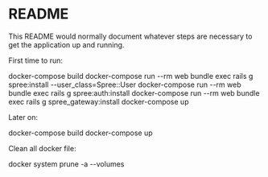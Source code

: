 # README

This README would normally document whatever steps are necessary to get the
application up and running.

First time to run:

docker-compose build
docker-compose run --rm web bundle exec rails g spree:install --user_class=Spree::User
docker-compose run --rm web bundle exec rails g spree:auth:install
docker-compose run --rm web bundle exec rails g spree_gateway:install
docker-compose up

Later on:

docker-compose build
docker-compose up

Clean all docker file:

docker system prune -a --volumes
